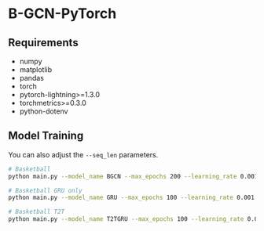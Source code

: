 # B-GCN-PyTorch

## Requirements

* numpy
* matplotlib
* pandas
* torch
* pytorch-lightning>=1.3.0
* torchmetrics>=0.3.0
* python-dotenv

## Model Training

You can also adjust the `--seq_len` parameters.

```bash
# Basketball
python main.py --model_name BGCN --max_epochs 200 --learning_rate 0.001 --weight_decay 0 --batch_size 32 --aspect_num 4 --hidden_dim 64 --co_attention_dim 16 --applying_player --applying_attention  --output_attention V2 --loss nba_mae --settings supervised 
```

```bash
# Basketball GRU only
python main.py --model_name GRU --max_epochs 100 --learning_rate 0.001 --weight_decay 0 --batch_size 32 --hidden_dim 64 --loss nba_score --settings supervised
```

```bash
# Basketball T2T
python main.py --model_name T2TGRU --max_epochs 100 --learning_rate 0.001 --weight_decay 0 --batch_size 32 --hidden_dim 64 --loss nba_T2T --settings supervised
```
